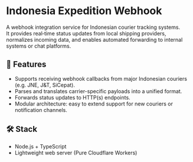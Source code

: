# Indonesia Expedition Webhook

A webhook integration service for Indonesian courier tracking systems.  
It provides real‑time status updates from local shipping providers, normalizes incoming data, and enables automated forwarding to internal systems or chat platforms.

## 🚀 Features
- Supports receiving webhook callbacks from major Indonesian couriers (e.g. JNE, J&T, SiCepat).
- Parses and translates carrier-specific payloads into a unified format.
- Forwards status updates to HTTP(s) endpoints.
- Modular architecture: easy to extend support for new couriers or notification channels.

## 🛠️ Stack
- Node.js + TypeScript
- Lightweight web server (Pure Cloudflare Workers)
